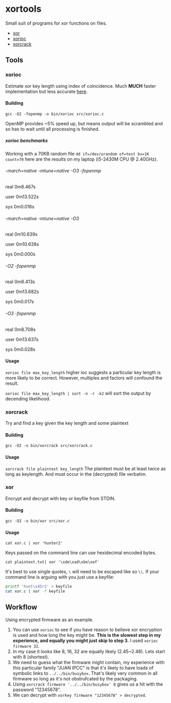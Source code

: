 # xortools

Small suit of programs for xor functions on files.

* [xor](#xor)
* [xorioc](#xorioc)
* [xorcrack](#xorcrack)

## Tools

### xorioc

Estimate xor key length using index of coincidence. Much **MUCH** faster implementation but less accurate [here](https://github.com/ali-raheem/coinkydink).

#### Building

`gcc -O2 -fopenmp -o bin/xorioc src/xorioc.c`

OpenMP provides ~5% speed up, but means output will be scrambled and so has to wait until all processing is finished.

##### xorioc benchmarks

Working with a 70KB random file `dd if=/dev/urandom of=test bs=1K count=70` here are the results on my laptop (i5-2430M CPU @ 2.40GHz).

###### -march=native -mtune=native -O3 -fopenmp
real    0m8.467s

user    0m13.522s

sys     0m0.016s

###### -march=native -mtune=native -O3
real    0m10.639s

user    0m10.638s

sys     0m0.000s

###### -O2  -fopenmp 
real    0m8.413s

user    0m13.682s

sys     0m0.017s

###### -O3 -fopenmp
real    0m8.708s

user    0m13.637s

sys     0m0.028s


#### Usage

`xorioc file max_key_length` higher ioc suggests a particular key length is more likely to be correct. However, multiples and factors will confound the result.

`xorioc file max_key_length | sort -n -r -k2` will sort the output by decending likelihood. 

### xorcrack

Try and find a key given the key length and some plaintext

#### Building

`gcc -O2 -o bin/xorcrack src/xorcrack.c`

#### Usage

`xorcrack file plaintext key_length` The plaintext must be at least twice as long as keylength. And must occur in the (decrypted) file verbatim.

### xor

Encrypt and decrypt with key or keyfile from STDIN.

#### Building

`gcc -O2 -o bin/xor src/xor.c`

#### Usage

`cat xor.c | xor 'hunter2'`

Keys passed on the command line can use hexidecimal encoded bytes.

`cat plaintext.txt| xor '\xde\xad\xbe\xef'`

It's best to use single quotes, `\` will need to be escaped like so `\\`. If your command line is arguing with you just use a keyfile:

```bash
printf 'hunt\x45r2' > keyfile
cat xor.c | xor -f keyfile
```

## Workflow

Using encrypted firmware as an example.

1. You can use `xorioc` to see if you have reason to believe xor encryption is used and how long the key might be. **This is the slowest step in my experience, and equally you might just skip to step 3**. I used `xorioc firmware 32`.
2. In my case it looks like 8, 16, 32 are equally likely (2.45~2.48). Lets start with 8 (shortest).
3. We need to guess what the firmware might contain, my experience with this particular family "JUAN IPCC" is that it's likely to have loads of symbolic links to `../../bin/busybox`. That's likely very common in all firmware so long as it's not obstrufcated by the packaging.
4. Using `xorcrack firmware '../../bin/busybox' 8` gives us a hit with the password "12345678".
5. We can decrypt with `xorkey firmware "12345678" > decrypted`.
